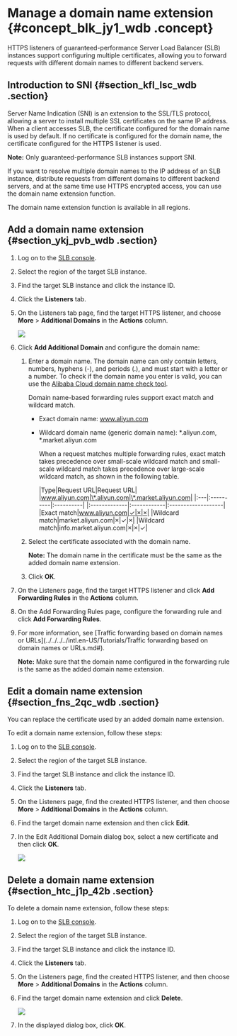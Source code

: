 # Manage a domain name extension {#concept_blk_jy1_wdb .concept}

HTTPS listeners of guaranteed-performance Server Load Balancer \(SLB\) instances support configuring multiple certificates, allowing you to forward requests with different domain names to different backend servers.

## Introduction to SNI {#section_kfl_lsc_wdb .section}

Server Name Indication \(SNI\) is an extension to the SSL/TLS protocol, allowing a server to install multiple SSL certificates on the same IP address. When a client accesses SLB, the certificate configured for the domain name is used by default. If no certificate is configured for the domain name, the certificate configured for the HTTPS listener is used.

**Note:** Only guaranteed-performance SLB instances support SNI.

If you want to resolve multiple domain names to the IP address of an SLB instance, distribute requests from different domains to different backend servers, and at the same time use HTTPS encrypted access, you can use the domain name extension function.

The domain name extension function is available in all regions.

## Add a domain name extension {#section_ykj_pvb_wdb .section}

1.  Log on to the [SLB console](https://slb.console.aliyun.com/slb).
2.  Select the region of the target SLB instance.
3.  Find the target SLB instance and click the instance ID.
4.  Click the **Listeners** tab.
5.  On the Listeners tab page, find the target HTTPS listener, and choose **More** \> **Additional Domains** in the **Actions** column.

    ![](http://static-aliyun-doc.oss-cn-hangzhou.aliyuncs.com/assets/img/15661/15610871217466_en-US.png)

6.  Click **Add Additional Domain** and configure the domain name:
    1.  Enter a domain name. The domain name can only contain letters, numbers, hyphens \(-\), and periods \(.\), and must start with a letter or a number. To check if the domain name you enter is valid, you can use the [Alibaba Cloud domain name check tool](https://zijian.aliyun.com).

        Domain name-based forwarding rules support exact match and wildcard match.

        -   Exact domain name: www.aliyun.com
        -   Wildcard domain name \(generic domain name\): \*.aliyun.com, \*.market.aliyun.com

            When a request matches multiple forwarding rules, exact match takes precedence over small-scale wildcard match and small-scale wildcard match takes precedence over large-scale wildcard match, as shown in the following table.

            |Type|Request URL|Request URL|
|www.aliyun.com|\*.aliyun.com|\*.market.aliyun.com|
            |:---|:----------|:----------|
            |:-------------|:------------|:-------------------|
            |Exact match|www.aliyun.com|✓|×|×|
            |Wildcard match|market.aliyun.com|×|✓|×|
            |Wildcard match|info.market.aliyun.com|×|×|✓|

    2.  Select the certificate associated with the domain name.

        **Note:** The domain name in the certificate must be the same as the added domain name extension.

    3.  Click **OK**.
7.  On the Listeners page, find the target HTTPS listener and click **Add Forwarding Rules** in the **Actions** column.
8.  On the Add Forwarding Rules page, configure the forwarding rule and click **Add Forwarding Rules**.
9.  For more information, see [Traffic forwarding based on domain names or URLs](../../../../intl.en-US/Tutorials/Traffic forwarding based on domain names or URLs.md#).

    **Note:** Make sure that the domain name configured in the forwarding rule is the same as the added domain name extension.


## Edit a domain name extension {#section_fns_2qc_wdb .section}

You can replace the certificate used by an added domain name extension.

To edit a domain name extension, follow these steps:

1.  Log on to the [SLB console](https://slb.console.aliyun.com/slb).
2.  Select the region of the target SLB instance.
3.  Find the target SLB instance and click the instance ID.
4.  Click the **Listeners** tab.
5.  On the Listeners page, find the created HTTPS listener, and then choose **More** \> **Additional Domains** in the **Actions** column.
6.  Find the target domain name extension and then click **Edit**.
7.  In the Edit Additional Domain dialog box, select a new certificate and then click **OK**.

    ![](http://static-aliyun-doc.oss-cn-hangzhou.aliyuncs.com/assets/img/15661/15610871217468_en-US.png)


## Delete a domain name extension {#section_htc_j1p_42b .section}

To delete a domain name extension, follow these steps:

1.  Log on to the [SLB console](https://slb.console.aliyun.com/slb).
2.  Select the region of the target SLB instance.
3.  Find the target SLB instance and click the instance ID.
4.  Click the **Listeners** tab.
5.  On the Listeners page, find the created HTTPS listener, and then choose **More** \> **Additional Domains** in the **Actions** column.
6.  Find the target domain name extension and click **Delete**.

    ![](http://static-aliyun-doc.oss-cn-hangzhou.aliyuncs.com/assets/img/15661/15610871227469_en-US.png)

7.  In the displayed dialog box, click **OK**.

